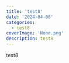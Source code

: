 ```yaml
---
title: 'test8'
date: '2024-04-08'
categories:
  - test8
coverImage: 'None.png'
description: test8
---
```


test8
